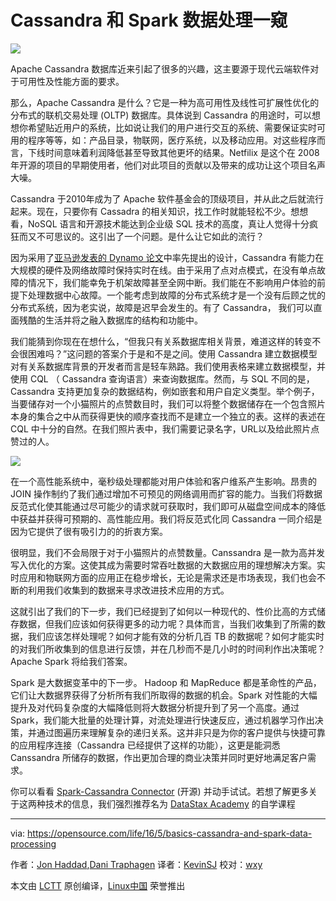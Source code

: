 Cassandra 和 Spark 数据处理一窥
==============================================================

![](https://opensource.com/sites/default/files/styles/image-full-size/public/images/life/osdc_520x292_opendata_0613mm.png?itok=mzC0Tb28)

Apache Cassandra 数据库近来引起了很多的兴趣，这主要源于现代云端软件对于可用性及性能方面的要求。

那么，Apache Cassandra 是什么？它是一种为高可用性及线性可扩展性优化的分布式的联机交易处理 (OLTP) 数据库。具体说到 Cassandra 的用途时，可以想想你希望贴近用户的系统，比如说让我们的用户进行交互的系统、需要保证实时可用的程序等等，如：产品目录，物联网，医疗系统，以及移动应用。对这些程序而言，下线时间意味着利润降低甚至导致其他更坏的结果。Netfilix 是这个在 2008 年开源的项目的早期使用者，他们对此项目的贡献以及带来的成功让这个项目名声大噪。

Cassandra 于2010年成为了 Apache 软件基金会的顶级项目，并从此之后就流行起来。现在，只要你有 Cassadra 的相关知识，找工作时就能轻松不少。想想看，NoSQL 语言和开源技术能达到企业级 SQL 技术的高度，真让人觉得十分疯狂而又不可思议的。这引出了一个问题。是什么让它如此的流行？

因为采用了[亚马逊发表的 Dynamo 论文][1]中率先提出的设计，Cassandra 有能力在大规模的硬件及网络故障时保持实时在线。由于采用了点对点模式，在没有单点故障的情况下，我们能幸免于机架故障甚至全网中断。我们能在不影响用户体验的前提下处理数据中心故障。一个能考虑到故障的分布式系统才是一个没有后顾之忧的分布式系统，因为老实说，故障是迟早会发生的。有了 Cassandra， 我们可以直面残酷的生活并将之融入数据库的结构和功能中。

我们能猜到你现在在想什么，“但我只有关系数据库相关背景，难道这样的转变不会很困难吗？”这问题的答案介于是和不是之间。使用 Cassandra 建立数据模型对有关系数据库背景的开发者而言是轻车熟路。我们使用表格来建立数据模型，并使用 CQL （ Cassandra 查询语言）来查询数据库。然而，与 SQL 不同的是，Cassandra 支持更加复杂的数据结构，例如嵌套和用户自定义类型。举个例子，当要储存对一个小猫照片的点赞数目时，我们可以将整个数据储存在一个包含照片本身的集合之中从而获得更快的顺序查找而不是建立一个独立的表。这样的表述在 CQL 中十分的自然。在我们照片表中，我们需要记录名字，URL以及给此照片点赞过的人。

![](https://opensource.com/sites/default/files/resize/screen_shot_2016-05-06_at_7.17.33_am-350x198.png)

在一个高性能系统中，毫秒级处理都能对用户体验和客户维系产生影响。昂贵的 JOIN 操作制约了我们通过增加不可预见的网络调用而扩容的能力。当我们将数据反范式化使其能通过尽可能少的请求就可获取时，我们即可从磁盘空间成本的降低中获益并获得可预期的、高性能应用。我们将反范式化同 Cassandra 一同介绍是因为它提供了很有吸引力的的折衷方案。

很明显，我们不会局限于对于小猫照片的点赞数量。Canssandra 是一款为高并发写入优化的方案。这使其成为需要时常吞吐数据的大数据应用的理想解决方案。实时应用和物联网方面的应用正在稳步增长，无论是需求还是市场表现，我们也会不断的利用我们收集到的数据来寻求改进技术应用的方式。

这就引出了我们的下一步，我们已经提到了如何以一种现代的、性价比高的方式储存数据，但我们应该如何获得更多的动力呢？具体而言，当我们收集到了所需的数据，我们应该怎样处理呢？如何才能有效的分析几百 TB 的数据呢？如何才能实时的对我们所收集到的信息进行反馈，并在几秒而不是几小时的时间利作出决策呢？Apache Spark 将给我们答案。

Spark 是大数据变革中的下一步。 Hadoop 和 MapReduce 都是革命性的产品，它们让大数据界获得了分析所有我们所取得的数据的机会。Spark 对性能的大幅提升及对代码复杂度的大幅降低则将大数据分析提升到了另一个高度。通过 Spark，我们能大批量的处理计算，对流处理进行快速反应，通过机器学习作出决策，并通过图遍历来理解复杂的递归关系。这并非只是为你的客户提供与快捷可靠的应用程序连接（Cassandra 已经提供了这样的功能），这更是能洞悉 Canssandra 所储存的数据，作出更加合理的商业决策并同时更好地满足客户需求。

你可以看看 [Spark-Cassandra Connector][2] (开源) 并动手试试。若想了解更多关于这两种技术的信息，我们强烈推荐名为 [DataStax Academy][3] 的自学课程

--------------------------------------------------------------------------------

via: https://opensource.com/life/16/5/basics-cassandra-and-spark-data-processing

作者：[Jon Haddad][a],[Dani Traphagen][b]
译者：[KevinSJ](https://github.com/KevinSJ)
校对：[wxy](https://github.com/wxy)

本文由 [LCTT](https://github.com/LCTT/TranslateProject) 原创编译，[Linux中国](https://linux.cn/) 荣誉推出

[a]: https://twitter.com/rustyrazorblade
[b]: https://opensource.com/users/dtrapezoid
[1]: http://www.allthingsdistributed.com/files/amazon-dynamo-sosp2007.pdf
[2]: https://github.com/datastax/spark-cassandra-connector
[3]: https://academy.datastax.com/
[4]: http://conferences.oreilly.com/oscon/open-source-us/public/schedule/detail/49162
[5]: https://twitter.com/dtrapezoid
[6]: https://twitter.com/rustyrazorblade
